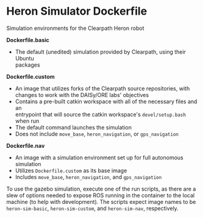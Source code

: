 # Heron Simulator Dockerfile
Simulation environments for the Clearpath Heron robot

**Dockerfile.basic**
* The default (unedited) simulation provided by Clearpath, using their Ubuntu  
packages

**Dockerfile.custom**
* An image that utilizes forks of the Clearpath source repositories, with  
changes to work with the DAISy/ORE labs' objectives
* Contains a pre-built catkin workspace with all of the necessary files and an  
entrypoint that will source the catkin workspace's `devel/setup.bash` when run
* The default command launches the simulation
* Does not include `move_base`, `heron_navigation`, or `gps_navigation`

**Dockerfile.nav**
* An image with a simulation environment set up for full autonomous simulation
* Utilizes `Dockerfile.custom` as its base image
* Includes `move_base`, `heron_navigation`, and `gps_navigation`

To use the gazebo simulation, execute one of the run scripts, as there are a
slew of options needed to expose ROS running in the container to the local
machine (to help with development). The scripts expect image names to be
`heron-sim-basic`, `heron-sim-custom`, and `heron-sim-nav`, respectively.

